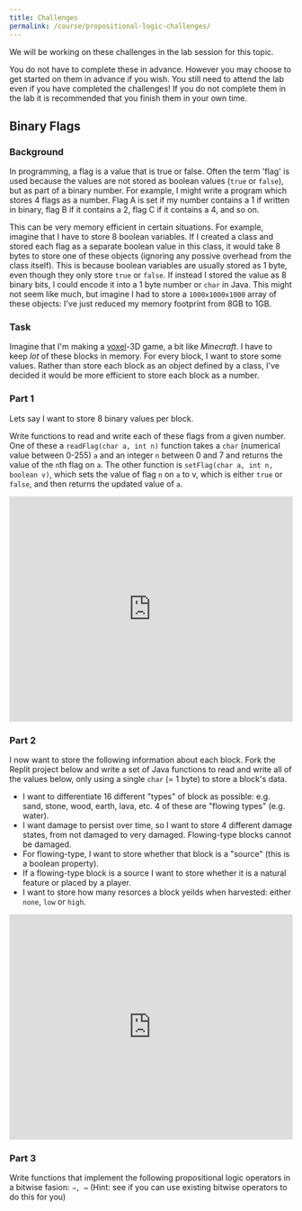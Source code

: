 ```yaml
---
title: Challenges
permalink: /course/propositional-logic-challenges/
---
```


We will be working on these challenges in the lab session for this topic.

You do not have to complete these in advance. However you may choose to get started on them in advance if you wish. You still need to attend the lab even if you have completed the challenges! If you do not complete them in the lab it is recommended that you finish them in your own time.

## Binary Flags

### Background

In programming, a flag is a value that is true or false. Often the term 'flag' is used because the values are not stored as boolean values (`true` or `false`), but as part of a binary number. For example, I might write a program which stores 4 flags as a number. Flag A is set if my number contains a 1 if written in binary, flag B if it contains a 2, flag C if it contains a 4, and so on.

This can be very memory efficient in certain situations. For example, imagine that I have to store 8 boolean variables. If I created a class and stored each flag as a separate boolean value in this class, it would take 8 bytes to store one of these objects (ignoring any possive overhead from the class itself). This is because boolean variables are usually stored as 1 byte, even though they only store `true` or `false`. If instead I stored the value as 8 binary bits, I could encode it into a 1 byte number or `char` in Java. This might not seem like much, but imagine I had to store a `1000x1000x1000` array of these objects: I've just reduced my memory footprint from 8GB to 1GB.

### Task

Imagine that I'm making a [voxel](https://en.wikipedia.org/wiki/Voxel)-3D game, a bit like _Minecraft_. I have to keep _lot_ of these blocks in memory. For every block, I want to store some values. Rather than store each block as an object defined by a class, I've decided it would be more efficient to store each block as a number.

### Part 1

Lets say I want to store 8 binary values per block.

Write functions to read and write each of these flags from a given number. One of these a `readFlag(char a, int n)` function takes a `char` (numerical value between 0-255) `a` and an integer `n` between 0 and 7 and returns the value of the `n`th flag on `a`. The other function is `setFlag(char a, int n, boolean v)`, which sets the value of flag `n` on `a` to v, which is either `true` or `false`, and then returns the updated value of `a`.

<iframe height="400px" width="100%" src="https://repl.it/@davidgundry/MathsForCSPropositionalLogicChallengeJava?lite=true" scrolling="no" frameborder="no" allowtransparency="true" allowfullscreen="true" sandbox="allow-forms allow-pointer-lock allow-popups allow-same-origin allow-scripts allow-modals"></iframe>

### Part 2

I now want to store the following information about each block. Fork the Replit project below and write a set of Java functions to read and write all of the values below, only using a single `char` (= 1 byte) to store a block's data.

* I want to differentiate 16 different "types" of block as possible: e.g. sand, stone, wood, earth, lava, etc. 4 of these are "flowing types" (e.g. water).
* I want damage to persist over time, so I want to store 4 different damage states, from not damaged to very damaged. Flowing-type blocks cannot be damaged.
* For flowing-type, I want to store whether that block is a "source" (this is a boolean property).
* If a flowing-type block is a source I want to store whether it is a natural feature or placed by a player.
* I want to store how many resorces a block yeilds when harvested: either `none`, `low` or `high`.

<iframe height="400px" width="100%" src="https://repl.it/@davidgundry/MathsForCSPropositionalLogicChallengePart2?lite=true" scrolling="no" frameborder="no" allowtransparency="true" allowfullscreen="true" sandbox="allow-forms allow-pointer-lock allow-popups allow-same-origin allow-scripts allow-modals"></iframe>

### Part 3

Write functions that implement the following propositional logic operators in a bitwise fasion: `⇒, ⇔` (Hint: see if you can use existing bitwise operators to do this for you)

